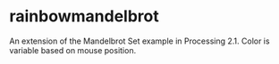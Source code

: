 rainbowmandelbrot
=================
An extension of the Mandelbrot Set example in Processing 2.1. Color is variable based on mouse position.
